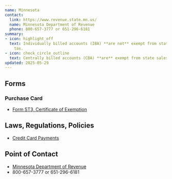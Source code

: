 ```yaml
---
name: Minnesota
contact:
  link: https://www.revenue.state.mn.us/
  name: Minnesota Department of Revenue
  phone: 800-657-3777 or 651-296-6181
summary:
- icon: highlight_off
  text: Individually billed accounts (IBA) **are not** exempt from state sales
    tax.
- icon: check_circle_outline
  text: Centrally billed accounts (CBA) **are** exempt from state sales tax.
updated: 2025-05-29
---
```


## Forms

### Purchase Card

* [Form ST3, Certificate of Exemption](https://www.revenue.state.mn.us/form-search?search_text=&field_document_type=All&field_audience=All&field_tax_type=176&field_tax_year=All)

## Laws, Regulations, Policies

* [Credit Card Payments](https://www.revenue.state.mn.us/guide/credit-card-payments)

## Point of Contact
- [Minnesota Department of Revenue](https://www.revenue.state.mn.us/)
- 800-657-3777 or 651-296-6181
